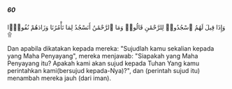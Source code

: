 ##### 60

<span class="ayah">وَإِذَا قِيلَ لَهُمُ ٱسْجُدُوا۟ لِلرَّحْمَٰنِ قَالُوا۟ وَمَا ٱلرَّحْمَٰنُ أَنَسْجُدُ لِمَا تَأْمُرُنَا وَزَادَهُمْ نُفُورًۭا ۩</span>

<span class="ayah_translation">Dan apabila dikatakan kepada mereka: "Sujudlah kamu sekalian kepada yang Maha Penyayang", mereka menjawab: "Siapakah yang Maha Penyayang itu? Apakah kami akan sujud kepada Tuhan Yang kamu perintahkan kami(bersujud kepada-Nya)?", dan (perintah sujud itu) menambah mereka jauh (dari iman).</span>
